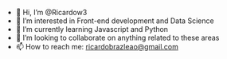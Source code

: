 - 👋 Hi, I’m @Ricardow3
- 👀 I’m interested in Front-end development and Data Science
- 🌱 I’m currently learning Javascript and Python
- 💞️ I’m looking to collaborate on anything related to these areas
- 📫 How to reach me: ricardobrazleao@gmail.com

<!---
Ricardow3/Ricardow3 is a ✨ special ✨ repository because its `README.md` (this file) appears on your GitHub profile.
You can click the Preview link to take a look at your changes.
--->
